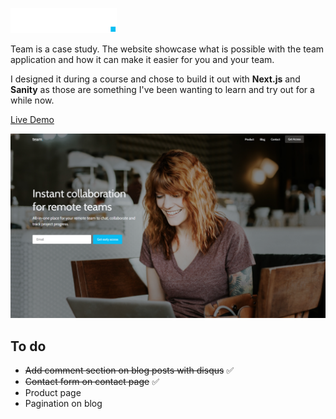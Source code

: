 ![Logo](/public/team-assets/team.svg)

Team is a case study.
The website showcase what is possible with the team application and how it can make it easier for you and your team.

I designed it during a course and chose to build it out with **Next.js** and **Sanity** as those are
something I've been wanting to learn and try out for a while now.

[Live Demo](https://team-webiste-qihzl617j-marskor.vercel.app/)

![Landingpage](/website-ss.png)

## To do

- ~~Add comment section on blog posts with disqus~~ ✅
- ~~Contact form on contact page~~ ✅
- Product page
- Pagination on blog

